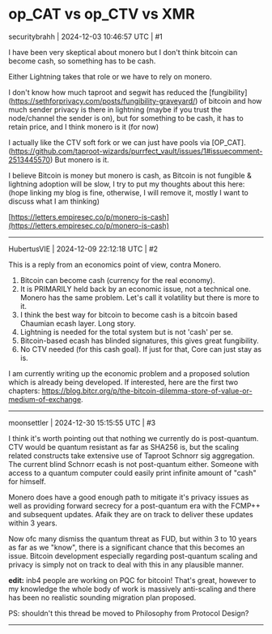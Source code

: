# op_CAT vs op_CTV vs XMR

securitybrahh | 2024-12-03 10:46:57 UTC | #1

I have been very skeptical about monero but I don't think bitcoin can become cash, so something has to be cash.

Either Lightning takes that role or we have to rely on monero.

I don't know how much taproot and segwit has reduced the [fungibility] (https://sethforprivacy.com/posts/fungibility-graveyard/) of bitcoin and how much sender privacy is there in lightning (maybe if you trust the node/channel the sender is on), but for something to be cash, it has to retain price, and I think monero is it (for now)

I actually like the CTV soft fork or we can just have pools via [OP_CAT]. (https://github.com/taproot-wizards/purrfect_vault/issues/1#issuecomment-2513445570) But monero is it.

I believe Bitcoin is money but monero is cash, as Bitcoin is not fungible & lightning adoption will be slow, I try to put my thoughts about this here: (hope linking my blog is fine, otherwise, I will remove it, mostly I want to discuss what I am thinking) 

[https://letters.empiresec.co/p/monero-is-cash](https://letters.empiresec.co/p/monero-is-cash)

-------------------------

HubertusVIE | 2024-12-09 22:12:18 UTC | #2

This is a reply from an economics point of view, contra Monero.

1. Bitcoin can become cash (currency for the real economy).
2. It is PRIMARILY held back by an economic issue, not a technical one. Monero has the same problem. Let's call it volatility but there is more to it. 
3. I think the best way for bitcoin to become cash is a bitcoin based Chaumian ecash layer. Long story.
4. Lightning is needed for the total system but is not 'cash' per se.
5. Bitcoin-based ecash has blinded signatures, this gives great fungibility.
6. No CTV needed (for this cash goal). If just for that, Core can just stay as is.

I am currently writing up the economic problem and a proposed solution which is already being developed. If interested, here are the first two chapters: https://blog.bitcr.org/p/the-bitcoin-dilemma-store-of-value-or-medium-of-exchange.

-------------------------

moonsettler | 2024-12-30 15:15:55 UTC | #3

I think it's worth pointing out that nothing we currently do is post-quantum. CTV would be quantum resistant as far as SHA256 is, but the scaling related constructs take extensive use of Taproot Schnorr sig aggregation. The current blind Schnorr ecash is not post-quantum either. Someone with access to a quantum computer could easily print infinite amount of "cash" for himself.

Monero does have a good enough path to mitigate it's privacy issues as well as providing forward secrecy for a post-quantum era with the FCMP++ and subsequent updates. Afaik they are on track to deliver these updates within 3 years.

Now ofc many dismiss the quantum threat as FUD, but within 3 to 10 years as far as we "know", there is a significant chance that this becomes an issue. Bitcoin development especially regarding post-quantum scaling and privacy is simply not on track to deal with this in any plausible manner.

**edit:** inb4 people are working on PQC for bitcoin! That's great, however to my knowledge the whole body of work is massively anti-scaling and there has been no realistic sounding migration plan proposed.

PS: shouldn't this thread be moved to Philosophy from Protocol Design?

-------------------------

